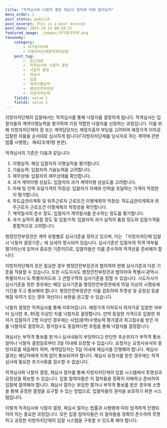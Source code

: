 ```yaml
---
title: "적격심사와 낙찰자 결정 재심사 절차에 대해 알아보자"
menu_order: 1
post_status: publish
post_excerpt: This is a post excerpt
post_date: 2025-10-12 00:18:21
featured_image: _images/국가및지자체.png
taxonomy:
    category:
        - 국가및지자체
        - 지방자치단체용역계약입찰
    post_tag:
        -  참고내용
        -  적격심사와 낙찰자 결정
        -  낙찰자 결정
        -  재심사
        -  입찰
        -  계약이행능력
        -  행정안전부장관
        -  지방자치단체
    field1: value 1
    field2: value 2
---
```



지방자치단체의 입찰에서는 적격심사를 통해 낙찰자를 결정하게 됩니다. 적격심사는 입찰자들의 계약이행능력을 평가하여 가장 적합한 낙찰자를 선정하는 과정입니다. 이를 위해 지방자치단체의 장 또는 계약담당자는 재정지출의 부담을 고려하여 예정가격 이하로 입찰한 자들을 순서대로 심사하게 됩니다(「지방자치단체를 당사자로 하는 계약에 관한 법률 시행령」 제42조제1항 본문).

적격심사의 기준은 다음과 같습니다:

1. 이행실적: 해당 입찰자의 이행실적을 평가합니다.
2. 기술능력: 입찰자의 기술능력을 고려합니다.
3. 재무상태: 입찰자의 재무상태를 확인합니다.
4. 과거 계약이행 성실도: 입찰자의 과거 계약이행 성실도를 고려합니다.
5. 자재 및 인력 조달가격의 적정성: 입찰자가 자재와 인력을 조달하는 가격이 적정한지 평가합니다.
6. 하도급관리계획 및 외주근로자 근로조건 이행계획의 적정성: 하도급관리계획과 외주근로자 근로조건 이행계획의 적정성을 확인합니다.
7. 계약질서의 준수 정도: 입찰자가 계약질서를 준수하는 정도를 평가합니다.
8. 과거 실적의 품질 정도 및 입찰가격: 입찰자의 과거 실적의 품질 정도와 입찰가격을 종합적으로 고려합니다.

행정안전부장관은 계약 유형별로 심사기준을 정하고 있으며, 이는 「지방자치단체 입찰시 낙찰자 결정기준」에 상세히 명시되어 있습니다. 심사기준은 입찰자의 적격 여부를 평가하는데 있어서 중요한 기준이므로, 입찰자들은 이를 준수하여 적격성을 준비해야 합니다.

지방자치단체의 장은 필요한 경우 행정안전부장관과 협의하여 현행 심사기준과 다른 기준을 적용할 수 있습니다. 또한 시도지사도 행정안전부장관과 협의하여 특별시·광역시·특별자치시·도·특별자치도와 그 관할구역의 심사기준을 정할 수 있습니다. 시도지사가 심사기준을 정한 경우에는 해당 심사기준을 행정안전부장관에게 15일 이상의 시행유예기간을 두고 통보해야 합니다. 행정안전부장관은 이를 검토하여 투명성 및 공정성 등을 해칠 우려가 있는 경우 개선이나 보완을 권고할 수 있습니다.

낙찰자 결정은 적격심사를 통해 이루어집니다. 예정가격 이하로서 최저가로 입찰한 자부터 심사한 후, 85점 이상인 자를 낙찰자로 결정합니다. 만약 동일한 가격으로 입찰한 최저가 입찰자가 2명 이상인 경우에는 사업(용역)수행능력 평가결과 최고점수를 받은 자를 낙찰자로 결정하고, 평가점수도 동일하다면 추첨을 통해 낙찰자를 결정합니다.

재심사는 부적격 통보를 받거나 심사내용이 부당하다고 판단한 후순위자가 부적격 통보일이나 낙찰자 결정일로부터 3일 이내에 요청할 수 있습니다. 요청자는 요청사유서와 증빙자료를 제출해야 하며, 계약담당자는 5일 이내에 재심사를 진행해야 합니다. 재심사 결과는 해당자에게 지체 없이 통보되어야 합니다. 재심사 요청서를 받은 경우에는 적격심사에 필요한 추가서류를 접수할 수 없습니다.

적격심사와 낙찰자 결정, 재심사 절차를 통해 지방자치단체의 입찰 시스템에서 투명성과 공정성을 확보할 수 있습니다. 입찰 참여자들은 이 절차들을 정확히 이해하고 준비하여 입찰에 참여해야 합니다. 재심사 절차는 부당한 평가나 부적격 통보를 받은 경우에 소명을 통해 공정한 결정을 요구할 수 있는 방법으로, 입찰자들의 권익을 보호하기 위한 시스템입니다.

이렇게 적격심사와 낙찰자 결정, 재심사 절차는 법률과 시행령에 따라 엄격하게 진행되어야 하는 중요한 과정입니다. 모든 입찰 참여자들은 이 절차들을 정확히 준수하여 투명하고 공정한 지방자치단체의 입찰 시스템을 구축할 수 있도록 해야 합니다.
